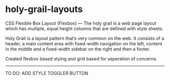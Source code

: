 # holy-grail-layouts
CSS Flexible Box Layout (Flexbox) — The holy grail is a web page layout which has multiple, equal height columns that are defined with style sheets. 

Holy Grail is a layout pattern that’s very common on the web. It consists of a header, a main content area with fixed-width navigation on the left, content in the middle and a fixed-width sidebar on the right and then a footer.

Created flexbox based stying and grid based for seperation of concerns. 

------
TO DO: ADD STYLE TOGGLER BUTTON
